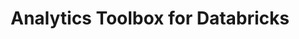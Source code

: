 ---
title: Analytics Toolbox for Databricks
description: "Unlock Spatial Analytics in Databricks"
icon: "/img/icons/databricks-analytics-toolbox.png"
repoUrl: https://github.com/CartoDB/analytics-toolbox-core

url: analytics-toolbox-databricks
indexPage: "overview/getting-started.md"

cascade:
  basePath: analytics-toolbox-databricks
  menu:
    - title: "Overview"
      folder:
        - title: "Getting started"
        - title: "Installation"
    - title: "Guides"
      folder:
        - title: "Working with geospatial data"
    - title: "Reference"
      folder:
        - title: "Overview"
        - title: "accessors"
        - title: "constructors"
        - title: "formatters"
        - title: "indexing"
        - title: "measurements"
        - title: "parsers"
        - title: "predicates"
        - title: "tiler"
        - title: "transformations"
    - title: "Release notes"
---